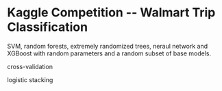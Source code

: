 # Kaggle Competition -- Walmart Trip Classification
SVM, random forests, extremely randomized trees, neraul network and XGBoost with random parameters and a random subset of base models.

cross-validation

logistic stacking
